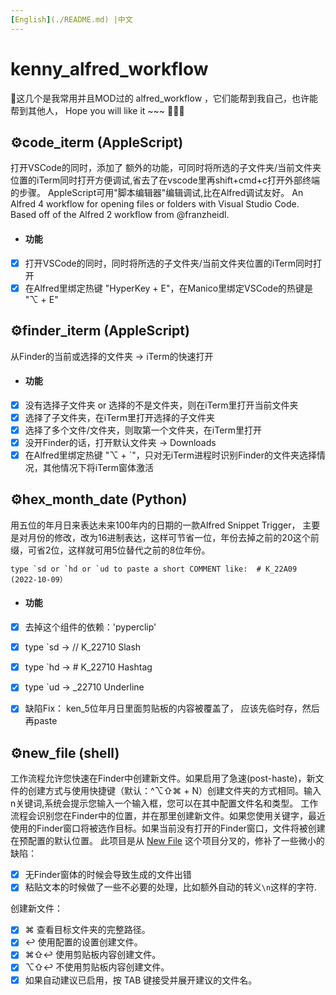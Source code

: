 ```yaml
---
[English](./README.md) |中文
---
```


# kenny_alfred_workflow

🌈这几个是我常用并且MOD过的 alfred_workflow ，它们能帮到我自己，也许能帮到其他人， Hope you will like it ~~~ 🍺🌸🦀



## ⚙️code_iterm (AppleScript)

打开VSCode的同时，添加了 额外的功能，可同时将所选的子文件夹/当前文件夹位置的iTerm同时打开方便调试,省去了在vscode里再shift+cmd+c打开外部终端的步骤。  AppleScript可用"脚本编辑器"编辑调试,比在Alfred调试友好。
An Alfred 4 workflow for opening files or folders with Visual Studio Code. Based off of the Alfred 2 workflow from @franzheidl.

- #### 功能
- [x] 打开VSCode的同时，同时将所选的子文件夹/当前文件夹位置的iTerm同时打开
- [x] 在Alfred里绑定热键 "HyperKey +  E"，在Manico里绑定VSCode的热键是 "⌥ + E"

## ⚙️finder_iterm (AppleScript)

从Finder的当前或选择的文件夹 → iTerm的快速打开

- #### 功能
- [x] 没有选择子文件夹 or 选择的不是文件夹，则在iTerm里打开当前文件夹
- [x] 选择了子文件夹，在iTerm里打开选择的子文件夹
- [x] 选择了多个文件/文件夹，则取第一个文件夹，在iTerm里打开
- [x] 没开Finder的话，打开默认文件夹 → Downloads
- [x] 在Alfred里绑定热键 "⌥ +  `"，只对无iTerm进程时识别Finder的文件夹选择情况，其他情况下将iTerm窗体激活

## ⚙️hex_month_date (Python)

用五位的年月日来表达未来100年内的日期的一款Alfred Snippet Trigger， 主要是对月份的修改，改为16进制表达，这样可节省一位，年份去掉之前的20这个前缀，可省2位，这样就可用5位替代之前的8位年份。

```shell
type `sd or `hd or `ud to paste a short COMMENT like:  # K_22A09 (2022-10-09）
```

- #### 功能
- [x] 去掉这个组件的依赖：'pyperclip'
- [x] type `sd → // K_22710 Slash
- [x] type `hd → # K_22710 Hashtag
- [x] type `ud → _22710 Underline
- [x] 缺陷Fix： ken_5位年月日里面剪贴板的内容被覆盖了， 应该先临时存，然后再paste


## ⚙️new_file (shell)

工作流程允许您快速在Finder中创建新文件。如果启用了急速(post-haste)，新文件的创建方式与使用快捷键（默认：^⌥⇧⌘ + N）创建文件夹的方式相同。输入n关键词,系统会提示您输入一个输入框，您可以在其中配置文件名和类型。
工作流程会识别您在Finder中的位置，并在那里创建新文件。如果您使用关键字，最近使用的Finder窗口将被选作目标。如果当前没有打开的Finder窗口，文件将被创建在预配置的默认位置。
此项目是从 [New File](https://github.com/zeitlings/alfred-workflows?tab=readme-ov-file#18-new-file) 这个项目分叉的，修补了一些微小的缺陷：
- [x] 无Finder窗体的时候会导致生成的文件出错
- [x] 粘贴文本的时候做了一些不必要的处理，比如额外自动的转义`\n`这样的字符.

创建新文件：
- [x] ⌘ 查看目标文件夹的完整路径。
- [x] ↩ 使用配置的设置创建文件。
- [x] ⌘⇧↩ 使用剪贴板内容创建文件。
- [x] ⌥⇧↩ 不使用剪贴板内容创建文件。
- [x] 如果自动建议已启用，按 TAB 键接受并展开建议的文件名。
